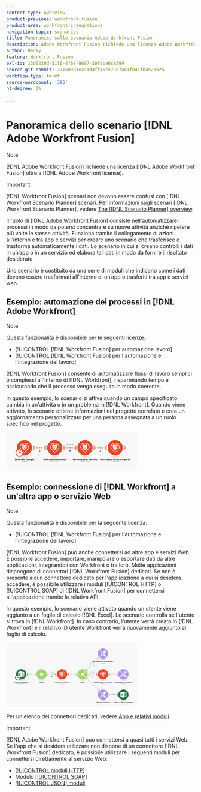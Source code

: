 ```yaml
---
content-type: overview
product-previous: workfront-fusion
product-area: workfront-integrations
navigation-topic: scenarios
title: Panoramica sullo scenario Adobe Workfront Fusion
description: Adobe Workfront Fusion richiede una licenza Adobe Workfront Fusion oltre a una licenza Adobe Workfront.
author: Becky
feature: Workfront Fusion
exl-id: 13d6230d-51f6-4f68-8697-30f8ce6c8599
source-git-commit: 27158301e491d4ff45ce7987a81f841fb4525b2a
workflow-type: tm+mt
source-wordcount: '395'
ht-degree: 0%

---
```


# Panoramica dello scenario [!DNL Adobe Workfront Fusion]

>[!NOTE]
>
>[!DNL Adobe Workfront Fusion] richiede una licenza [!DNL Adobe Workfront Fusion] oltre a [!DNL Adobe Workfront license].

>[!IMPORTANT]
>
>[!DNL Workfront Fusion] scenari non devono essere confusi con [!DNL Workfront Scenario Planner] scenari. Per informazioni sugli scenari [!DNL Workfront Scenario Planner], vedere [The [!DNL Scenario Planner] overview](../../scenario-planner/scenario-planner-overview.md).

Il ruolo di [!DNL Adobe Workfront Fusion] consiste nell&#39;automatizzare i processi in modo da potersi concentrare su nuove attività anziché ripetere più volte le stesse attività. Funziona tramite il collegamento di azioni all’interno e tra app e servizi per creare uno scenario che trasferisce e trasforma automaticamente i dati. Lo scenario in cui si creano controlli i dati in un’app o in un servizio ed elabora tali dati in modo da fornire il risultato desiderato.

Uno scenario è costituito da una serie di moduli che indicano come i dati devono essere trasformati all’interno di un’app o trasferiti tra app e servizi web.

## Esempio: automazione dei processi in [!DNL Adobe Workfront]

>[!NOTE]
>
>Questa funzionalità è disponibile per le seguenti licenze:
>
>* [!UICONTROL [!DNL Workfront Fusion] per automazione lavoro]
>* [!UICONTROL [!DNL Workfront Fusion] per l&#39;automazione e l&#39;integrazione del lavoro]

[!DNL Workfront Fusion] consente di automatizzare flussi di lavoro semplici o complessi all&#39;interno di [!DNL Workfront], risparmiando tempo e assicurando che il processo venga eseguito in modo coerente.

In questo esempio, lo scenario si attiva quando un campo specificato cambia in un&#39;attività o in un problema in [!DNL Workfront]. Quando viene attivato, lo scenario ottiene informazioni nel progetto correlato e crea un aggiornamento personalizzato per una persona assegnata a un ruolo specifico nel progetto.

![](assets/fusion-template-example-350x102.png)

## Esempio: connessione di [!DNL Workfront] a un&#39;altra app o servizio Web

>[!NOTE]
>
>Questa funzionalità è disponibile per la seguente licenza:
>
>* [!UICONTROL [!DNL Workfront Fusion] per l&#39;automazione e l&#39;integrazione del lavoro]
>

[!DNL Workfront Fusion] può anche connettersi ad altre app e servizi Web. È possibile accedere, importare, manipolare o esportare dati da altre applicazioni, integrandoli con Workfront o tra loro. Molte applicazioni dispongono di connettori [!DNL Workfront Fusion] dedicati. Se non è presente alcun connettore dedicato per l&#39;applicazione a cui si desidera accedere, è possibile utilizzare i moduli [!UICONTROL HTTP] o [!UICONTROL SOAP] di [!DNL Workfront Fusion] per connettersi all&#39;applicazione tramite la relativa API.

In questo esempio, lo scenario viene attivato quando un utente viene aggiunto a un foglio di calcolo [!DNL Excel]. Lo scenario controlla se l&#39;utente si trova in [!DNL Workfront]. In caso contrario, l&#39;utente verrà creato in [!DNL Workfront] e il relativo ID utente Workfront verrà nuovamente aggiunto al foglio di calcolo.

![](assets/fusion-integration-example--350x171.png)

Per un elenco dei connettori dedicati, vedere [App e relativi moduli](../../workfront-fusion/apps-and-their-modules/apps-and-their-modules.md).

>[!IMPORTANT]
>
>[!DNL Adobe Workfront Fusion] può connettersi a quasi tutti i servizi Web. Se l&#39;app che si desidera utilizzare non dispone di un connettore [!DNL Workfront Fusion] dedicato, è possibile utilizzare i seguenti moduli per connettersi direttamente al servizio Web:
>
>* [[!UICONTROL moduli HTTP]](../../workfront-fusion/apps-and-their-modules/http-modules/http-modules-1.md)
>* Modulo [[!UICONTROL SOAP]](../../workfront-fusion/apps-and-their-modules/soap-module.md)
>* [[!UICONTROL JSON] moduli](../../workfront-fusion/apps-and-their-modules/json-modules.md)
>
